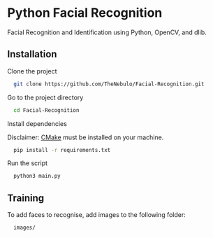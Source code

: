 # Python Facial Recognition

Facial Recognition and Identification using Python, OpenCV, and dlib.


## Installation

Clone the project

```bash
  git clone https://github.com/TheNebulo/Facial-Recognition.git
```

Go to the project directory

```bash
  cd Facial-Recognition
```

Install dependencies

Disclaimer: [CMake](https://cmake.org/download/) must be installed on your machine.

```bash
  pip install -r requirements.txt
```

Run the script

```bash
  python3 main.py
```

## Training

To add faces to recognise, add images to the following folder:

```bash
  images/
```
